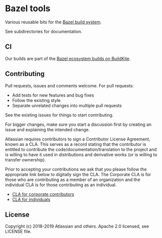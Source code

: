 # Bazel tools

Various reusable bits for the [Bazel build system](https://bazel.build/).

See subdirectories for documentation.

## CI

Our builds are part of the [Bazel ecosystem builds on BuildKite](https://buildkite.com/bazel/atlassian-bazel-tools).

## Contributing

Pull requests, issues and comments welcome. For pull requests:

* Add tests for new features and bug fixes
* Follow the existing style
* Separate unrelated changes into multiple pull requests

See the existing issues for things to start contributing.

For bigger changes, make sure you start a discussion first by creating an issue and explaining the intended change.

Atlassian requires contributors to sign a Contributor License Agreement, known as a CLA. This serves as a record
stating that the contributor is entitled to contribute the code/documentation/translation to the project and is willing
to have it used in distributions and derivative works (or is willing to transfer ownership).

Prior to accepting your contributions we ask that you please follow the appropriate link below to digitally sign the
CLA. The Corporate CLA is for those who are contributing as a member of an organization and the individual CLA is for
those contributing as an individual.

* [CLA for corporate contributors](https://na2.docusign.net/Member/PowerFormSigning.aspx?PowerFormId=e1c17c66-ca4d-4aab-a953-2c231af4a20b)
* [CLA for individuals](https://na2.docusign.net/Member/PowerFormSigning.aspx?PowerFormId=3f94fbdc-2fbe-46ac-b14c-5d152700ae5d)

## License

Copyright (c) 2018-2019 Atlassian and others. Apache 2.0 licensed, see LICENSE file.

